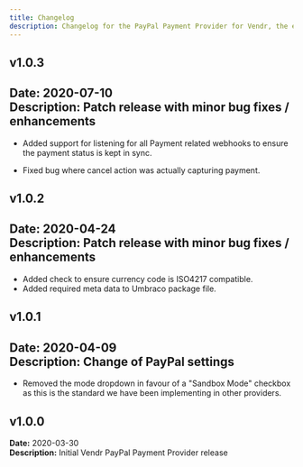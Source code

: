 ```yaml
---
title: Changelog
description: Changelog for the PayPal Payment Provider for Vendr, the eCommerce solution for Umbraco v8+
---
```


## v1.0.3  
**Date:** 2020-07-10  
**Description:** Patch release with minor bug fixes / enhancements 
--- 

<changelog>
<changelog-group category="Added">  

    
* Added support for listening for all Payment related webhooks to ensure the payment status is kept in sync.


</changelog-group>
<changelog-group category="Fixed">  

    
* Fixed bug where cancel action was actually capturing payment.


</changelog-group>
</changelog>

## v1.0.2  
**Date:** 2020-04-24  
**Description:** Patch release with minor bug fixes / enhancements 
--- 

<changelog>
<changelog-group category="Added">  

    
* Added check to ensure currency code is ISO4217 compatible.
* Added required meta data to Umbraco package file.


</changelog-group>
</changelog>

## v1.0.1  
**Date:** 2020-04-09  
**Description:** Change of PayPal settings  
--- 

<changelog>
<changelog-group category="Breaking">  

    
* Removed the mode dropdown in favour of a "Sandbox Mode" checkbox as this is the standard we have been implementing in other providers.


</changelog-group>
</changelog>

## v1.0.0  
**Date:** 2020-03-30  
**Description:** Initial Vendr PayPal Payment Provider release  
